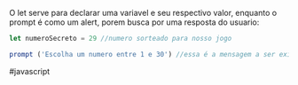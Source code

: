  O let serve para declarar uma variavel e seu respectivo valor, enquanto o prompt é como um alert, porem busca por uma resposta do usuario:
```js
let numeroSecreto = 29 //numero sorteado para nosso jogo

```
```js
prompt ('Escolha um numero entre 1 e 30') //essa é a mensagem a ser exibida ao usuario
```
#javascript 